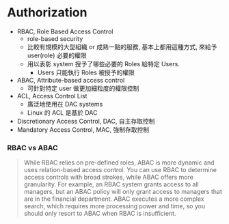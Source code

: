 
# Authorization

- RBAC, Role Based Access Control
    - role-based security
    - 比較有規模的大型組織 or 成熟一點的服務, 基本上都用這種方式, 來給予 user(role) 必要的權限
    - 用以表彰 system 授予了哪些必要的 Roles 給特定 Users.
        - Users 只能執行 Roles 被授予的權限
- ABAC, Attribute-based access control
    - 可針對特定 user 做更加細粒度的權限控制
- ACL, Access Control List
    - 廣泛地使用在 DAC systems
    - Linux 的 ACL 是基於 DAC
- Discretionary Access Control, DAC, 自主存取控制
- Mandatory Access Control, MAC, 強制存取控制


### RBAC vs ABAC

> While RBAC relies on pre-defined roles, ABAC is more dynamic and uses relation-based access control. You can use RBAC to determine access controls with broad strokes, while ABAC offers more granularity. For example, an RBAC system grants access to all managers, but an ABAC policy will only grant access to managers that are in the financial department. ABAC executes a more complex search, which requires more processing power and time, so you should only resort to ABAC when RBAC is insufficient.
